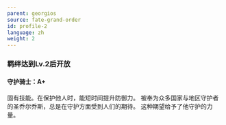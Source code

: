 ```yaml
---
parent: georgios
source: fate-grand-order
id: profile-2
language: zh
weight: 2
---
```


### 羁绊达到Lv.2后开放

#### 守护骑士：A+

固有技能。在保护他人时，能短时间提升防御力。
被奉为众多国家与地区守护者的圣乔尔乔斯，总是在守护方面受到人们的期待。
这种期望给予了他守护的力量。
